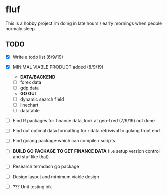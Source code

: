 # fluf
This is a hobby project im doing in late hours / early mornings when people normaly sleep. 

## TODO 
- [x] Write a todo list (6/9/19)
- [x] MINIMAL VIABLE PRODUCT added (8/9/19) 
  - **DATA/BACKEND**
  - [ ] forex data
  - [ ] gdp data
  - **GO GUI**
  - [ ] dynamic search field
  - [ ] linechart
  - [ ] datatable
- [ ] Find R packages for finance data, look at geo-fred (7/9/19) not done 
- [ ] Find out optimal data formatting for r data retrivival to golang front end
- [ ] Find golang package which can compile r scripts 
- [ ] **BUILD GO PACKAGE TO GET FINANCE DATA** (I.e setup version control and stuf like that) 
- [ ] Research termdash go package
- [ ] Design layout and minimum viable design 
- [ ] ??? Unit testing idk 

